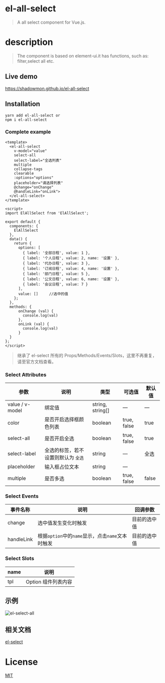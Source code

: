 # el-all-select
> A all select component for Vue.js.

# description
> The component is based on element-ui.it has functions, such as: filter,select all etc.

## Live demo
https://shadowmon.github.io/el-all-select

## Installation
```shell
yarn add el-all-select or
npm i el-all-select
```

### Complete example

```vue
<template>
  <el-all-select
    v-model="value" 
    select-all 
    select-label="全选列表" 
    multiple 
    collapse-tags 
    clearable 
    :options="options"
    placeholder="请选择列表"
    @change="onChange"
    @handleLink="onLink">
  </el-all-select>
</template>

<script>
import ElAllSelect from 'ElAllSelect';

export default {
  components: {
    ElAllSelect
  },
  data() {
    return {
      options: [
        { label: '全部日程', value: 1 },
        { label: '个人日程', value: 2, name: '设置' },
        { label: '代办日程', value: 3 },
        { label: '订阅日程', value: 4, name: '设置' },
        { label: '部门日程', value: 5 },
        { label: '公文日程', value: 6, name: '设置' },
        { label: '会议日程', value: 7 }
      ],
      value: []     //选中的值
    };
  },
  methods: {
      onChange (val) {
        console.log(val)
      },
      onLink (val) {
        console.log(val)
      }  
  }  
};
</script>
```

> 继承了 el-select 所有的 Props/Methods/Events/Slots，这里不再重复，请至官方文档查看。


### Select Attributes

| 参数               | 说明                                                     | 类型              | 可选值      | 默认值 |
|--------------------|----------------------------------------------------------|-------------------|-------------|--------|
| value / v-model | 绑定值                                                   | string,  string[] | — | — |
| color   | 是否开启选择框颜色列表                          | boolean     | true, false | true |
| select-all | 是否开启全选                                                 | boolean           | true, false | true |
| select-label | 全选的标签，若不设置则默认为 `全选`                  | string     | — | 全选 |
| placeholder        | 输入框占位文本                                           | string            | — |        |
| multiple      | 是否多选                                              | boolean | true, false | false |

### Select Events

| 事件名称               | 说明               |  回调参数               |
|--------------------|----------------------------------------------------------|-------------------|
| change| 选中值发生变化时触发	 | 目前的选中值 |
| handleLink | 根据`option`中的`name`显示，点击`name`文本时触发 | 目前的选中值 |


### Select Slots

| name	               | 说明                                                     |
|--------------------|----------------------------------------------------------|
| tpl        | Option 组件列表内容 |

## 示例
![el-select-all](https://shadowmon.github.io/el-all-select/assets/el-select-all.gif)

## 相关文档
[el-select](https://element.eleme.cn/2.8/#/zh-CN/component/select)


# License
[MIT](https://opensource.org/licenses/MIT)
